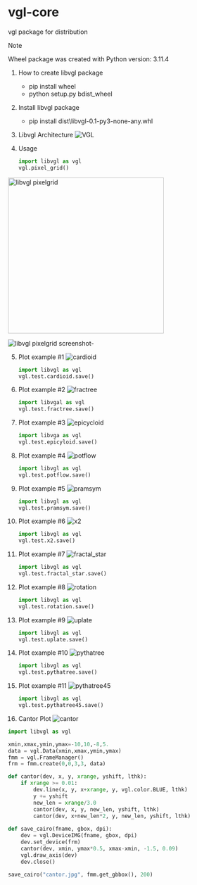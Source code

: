 # vgl-core
vgl package for distribution  
> [!NOTE]
> Wheel package was created with Python version: 3.11.4

1. How to create libvgl package
   - pip install wheel
   - python setup.py bdist_wheel

2. Install libvgl package
   - pip install dist\libvgl-0.1-py3-none-any.whl

3. Libvgl Architecture
![VGL](https://github.com/uhwang/vgl-core/assets/43251090/c200106b-c1b2-4fdd-99b9-6ccf9364e019)

4. Usage
   ```Python
   import libvgl as vgl
   vgl.pixel_grid()

<img width="354" alt="libvgl pixelgrid" src="https://github.com/uhwang/vgl-core/assets/43251090/77a783b5-44d0-473e-b09b-4659fb0fc8f4">

![libvgl pixelgrid screenshot-](https://github.com/uhwang/vgl-core/assets/43251090/af146b8e-e8e5-4fec-b195-a9cc972080ac)

5. Plot example #1
![cardioid](https://github.com/uhwang/vgl-core/assets/43251090/25ebb160-e8dc-4a6b-905a-4287c27b6c91)
   ```Python
   import libvgl as vgl
   vgl.test.cardioid.save()

6. Plot example #2
![fractree](https://github.com/uhwang/vgl-core/assets/43251090/634bfe5a-1678-470f-94ce-e729d0626e6f)
   ```Python
   import libvgal as vgl
   vgl.test.fractree.save()

7. Plot example #3
![epicycloid](https://github.com/uhwang/vgl-core/assets/43251090/15e35fb7-d78d-4d82-9695-e5b8e89e10f5)
   ```Python
   import libvga as vgl
   vgl.test.epicyloid.save()

8. Plot example #4
![potflow](https://github.com/uhwang/vgl-core/assets/43251090/bc4172ff-68dc-43e3-9de5-f5fc78cbf1b2)   
   ```Python
   import libvgl as vgl
   vgl.test.potflow.save()
   
9. Plot example #5
![pramsym](https://github.com/uhwang/vgl-core/assets/43251090/de515f75-5f42-4921-9fa9-84d25ddf8d4b)  
   ```Python
   import libvgl as vgl
   vgl.test.pramsym.save()

10. Plot example #6
![x2](https://github.com/uhwang/vgl-core/assets/43251090/2e66c6af-0b21-4034-b823-2324c7b45ea0)   
    ```Python
    import libvgl as vgl
    vgl.test.x2.save()

11. Plot example #7
![fractal_star](https://github.com/uhwang/vgl-core/assets/43251090/7504c830-2b59-43d9-b2ba-6c3ce83e218a)
    ```Python
    import libvgl as vgl
    vgl.test.fractal_star.save()
12. Plot example #8
![rotation](https://github.com/uhwang/vgl-core/assets/43251090/f6409e67-5fce-4ccf-b9f0-c906febec3f1)
    ```Python
    import libvgl as vgl
    vgl.test.rotation.save()
13. Plot example #9
![uplate](https://github.com/uhwang/vgl-core/assets/43251090/230b1043-262d-4252-9ce3-677b0d930d21)
    ```Python
    import libvgl as vgl
    vgl.test.uplate.save()
14. Plot example #10
![pythatree](https://github.com/uhwang/vgl-core/assets/43251090/74c8ca1a-4734-404e-834c-9967a222c02d)
    ```Python
    import libvgl as vgl
    vgl.test.pythatree.save()

15. Plot example #11
![pythatree45](https://github.com/uhwang/vgl-core/assets/43251090/bc48b154-d4d5-4871-a5a4-4d3652dd3915)
    ```Python
    import libvgl as vgl
    vgl.test.pythatree45.save()     
16. Cantor Plot
![cantor](https://github.com/uhwang/vgl-core/assets/43251090/b7f9c51b-a052-454a-9454-1724f3705892)
   ```Python
   import libvgl as vgl

   xmin,xmax,ymin,ymax=-10,10,-8,5.
   data = vgl.Data(xmin,xmax,ymin,ymax)
   fmm = vgl.FrameManager()
   frm = fmm.create(0,0,3,3, data)

   def cantor(dev, x, y, xrange, yshift, lthk):
       if xrange >= 0.01:
           dev.line(x, y, x+xrange, y, vgl.color.BLUE, lthk)
           y += yshift
           new_len = xrange/3.0
           cantor(dev, x, y, new_len, yshift, lthk)
           cantor(dev, x+new_len*2, y, new_len, yshift, lthk)
        
   def save_cairo(fname, gbox, dpi):
       dev = vgl.DeviceIMG(fname, gbox, dpi)
       dev.set_device(frm)
       cantor(dev, xmin, ymax*0.5, xmax-xmin, -1.5, 0.09)
       vgl.draw_axis(dev)
       dev.close()        
    
   save_cairo("cantor.jpg", fmm.get_gbbox(), 200)


